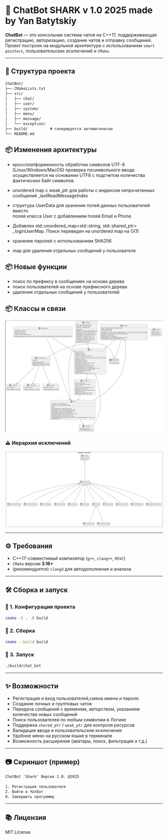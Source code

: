 # 💬 ChatBot SHARK v 1.0 2025 made by Yan Batytskiy

**ChatBot** — это консольная система чатов на C++17, поддерживающая регистрацию, авторизацию, создание чатов и отправку сообщений. Проект построен на модульной архитектуре с использованием `smart pointers`, пользовательских исключений и `CMake`.

---

## 🧱 Структура проекта

```
ChatBot/
├── CMakeLists.txt
├── src/
│   ├── chat/
│   ├── user/
│   ├── system/
│   ├── menu/
│   ├── message/
│   └── exception/
├── build/          # генерируется автоматически
└── README.md
```

## 📦 Изменения архитектуры
- кроссплатформенность обработки символов UTF-8 (Linux/Windows/MacOS)
  проверка посимвольного ввода осуществляется на основании UTF8
  с подсчетом количества фактических байт символов.

- unordered map с weak_ptr для работы с индексом непрочитанных сообщений _lastReadMessageIndex

- структура UserData для хранения полей данных пользователей вместо 	
  полей класса User с добавлением полей Email и Phone.

- Добавлен std::unordered_map<std::string, std::shared_ptr<User>>  
  _loginUserMap. Поиск переведен на unordered map на O(1)

- хранение паролей с использованием SHA256

- map для удаления отдельных сообщений у пользователя

## 📦 Новые функции
- поиск по префиксу в сообщениях на основе дерева
- поиск пользователей на основе префиксного дерева
- удаление отдельных сообщений у пользователей


## 📦 Классы и связи

![Классы](./Classes.png)

### ⚠️ Иерархия исключений

![Исключения](./Exceptions.png)

---

## ⚙️ Требования

- C++17-совместимый компилятор (`g++`, `clang++`, `MSVC`)
- `CMake` версии **3.16+**
- (рекомендуется) `clangd` для автодополнения и анализа

---

## 🛠️ Сборка и запуск

### 🔧 1. Конфигурация проекта
```bash
cmake -S . -B build
```

### 🧪 2. Сборка
```bash
cmake --build build
```

### 🚀 3. Запуск
```bash
./build/chat_bot
```

---

## ✨ Возможности

- Регистрация и вход пользователей,смена имени и пароля.
- Создание личных и групповых чатов
- Передача сообщений с временем, авторством, указанием количества новых сообщений
- Поиск пользователей по любым символам в Логине
- Поддержка `shared_ptr` / `weak_ptr` для контроля ресурсов
- Валидация ввода и пользовательские исключения
- Удобное меню на русском языке в терминале
- Возможность расширения (аватары, поиск, фильтрация и т.д.)

---

## 📷 Скриншот (пример)

```text
ChatBot 'Shark' Версия 1.0. @2025

1. Регистрация пользователя
2. Войти в ЧатБот
0. Завершить программу
```

---

## 📚 Лицензия

MIT License
